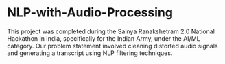 # NLP-with-Audio-Processing
This project was completed during the Sainya Ranakshetram 2.0 National Hackathon in India, specifically for the Indian Army, under the AI/ML category. Our problem statement involved cleaning distorted audio signals and generating a transcript using NLP filtering techniques.
